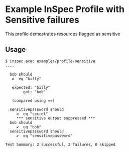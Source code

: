 # Example InSpec Profile with Sensitive failures

This profile demostrates resources flagged as sensitive

## Usage

```
$ inspec exec examples/profile-sensitive
....

  bob should
   ∅  eq "billy"

   expected: "billy"
        got: "bob"

   (compared using ==)

  sensitivepassword should
     ∅  eq "secret"
     *** sensitive output suppressed ***
  bob should
     ✔  eq "bob"
  sensitivepassword should
     ✔  eq "sensitivepassword"

Test Summary: 2 successful, 2 failures, 0 skipped

```
